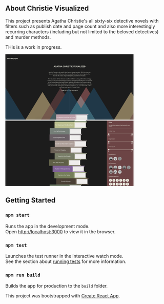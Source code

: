## About Christie Visualized

This project presents Agatha Christie's all sixty-six detective novels with filters such as publish date and page count and also more interestingly recurring characters (including but not limited to the beloved detectives) and murder methods.

THis is a work in progress.

<img src="/public/screenshot-1.png" width="400" alt="Screenshot 1" />
<img src="/public/screenshot-2.png" width="400" alt="Screenshot 2" />

## Getting Started

### `npm start`

Runs the app in the development mode.<br>
Open [http://localhost:3000](http://localhost:3000) to view it in the browser.

### `npm test`

Launches the test runner in the interactive watch mode.<br>
See the section about [running tests](https://facebook.github.io/create-react-app/docs/running-tests) for more information.

### `npm run build`

Builds the app for production to the `build` folder.<br>

This project was bootstrapped with [Create React App](https://github.com/facebook/create-react-app).
